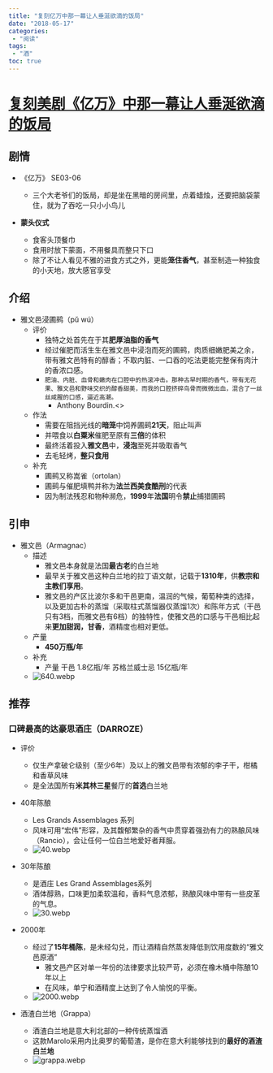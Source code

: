 ```yaml
---
title: "复刻亿万中那一幕让人垂涎欲滴的饭局"
date: "2018-05-17"
categories:
 - "阅读"
tags:
 - "酒"
toc: true
---
```



# [复刻美剧《亿万》中那一幕让人垂涎欲滴的饭局](https://mp.weixin.qq.com/s/ZIB5VblxKhOD9tmvL0plKQ)

## 剧情
- 《亿万》 SE03-06
	- 三个大老爷们的饭局，却是坐在黑暗的房间里，点着蜡烛，还要把脑袋蒙住，就为了吞吃一只小小鸟儿

- **蒙头仪式**
	- 食客头顶餐巾
	- 食用时放下蒙面，不用餐具而整只下口
	- 除了不让人看见不雅的进食方式之外，更能**笼住香气**，甚至制造一种独食的小天地，放大感官享受


## 介绍
- 雅文邑浸圃鹀（pǔ wú）
	- 评价
		- 独特之处首先在于其**肥厚油脂的香气**
		- 经过催肥而活生生在雅文邑中浸泡而死的圃鹀，肉质细嫩肥美之余，带有雅文邑特有的醇香；不取内脏、一口吞的吃法更能完整保有肉汁的香浓口感。
		- `肥油、内脏、血骨和嫩肉在口腔中的热滚冲击。那种古早时期的香气，带有无花果、雅文邑和野味交织的醇香甜美，而我的口腔挤碎鸟骨而微微出血，混合了一丝丝咸腥的口感，逼近高潮。 `
			- Anthony Bourdin.<<Media Raw>>
	- 作法
		- 需要在阻挡光线的**暗笼**中饲养圃鹀**21天**，阻止叫声
		- 并喂食以**白粟米**催肥至原有**三倍**的体积
		- 最终活着投入**雅文邑**中，**浸泡**至死并吸取香气
		- 去毛轻烤，**整只食用**
	- 补充
		- 圃鹀又称嵩雀（ortolan）
		- 圃鹀与催肥填鸭并称为**法兰西美食酷刑**的代表
		- 因为制法残忍和物种濒危，**1999**年**法国**明令**禁止**捕猎圃鹀


## 引申
- 雅文邑（Armagnac）
	- 描述
		- 雅文邑本身就是法国**最古老**的白兰地
		- 最早关于雅文邑这种白兰地的拉丁语文献，记载于**1310年**，供**教宗和主教们享用**。
		- 雅文邑的产区比波尔多和干邑更南，温润的气候，葡萄种类的选择，以及更加古朴的蒸馏（采取柱式蒸馏器仅蒸馏1次）和陈年方式（干邑只有3档，而雅文邑有6档）的独特性，使雅文邑的口感与干邑相比起来**更加甜润，甘香**，酒精度也相对更低。
	- 产量
		- **450万瓶/年**
	- 补充
		- 产量
			干邑
				1.8亿瓶/年
			苏格兰威士忌
				15亿瓶/年
	- ![640.webp](http://doc.yqjdcyy.com/61845e5f-7817-443b-adca-45bf6b99748a.webp)



## 推荐
### 口碑最高的**达豪思酒庄**（DARROZE）
- 评价
	- 仅生产拿破仑级别（至少6年）及以上的雅文邑带有浓郁的李子干，柑橘和香草风味
	- 是全法国所有**米其林三星**餐厅的**首选**白兰地

- 40年陈酿
	- Les Grands Assemblages 系列
	- 风味可用“宏伟”形容，及其馥郁繁杂的香气中贯穿着强劲有力的熟酿风味（Rancio），会让任何一位白兰地爱好者拜服。
	- ![40.webp](http://doc.yqjdcyy.com/cd6e841b-0d75-43c6-86ac-66302b0e84f6.webp)

- 30年陈酿
	- 是酒庄 Les Grand Assemblages系列
	- 酒体醇熟，口味更加柔软温和，香料气息浓郁，熟酿风味中带有一些皮革的气息。
	- ![30.webp](http://doc.yqjdcyy.com/e61011d9-f334-423e-8dbc-555e973880fe.webp)

- 2000年
	- 经过了**15年桶陈**，是未经勾兑，而让酒精自然蒸发降低到饮用度数的“雅文邑原酒”
		- 雅文邑产区对单一年份的法律要求比较严苛，必须在橡木桶中陈酿10年以上
		- 在风味，单宁和酒精度上达到了令人愉悦的平衡。
	- ![2000.webp](http://doc.yqjdcyy.com/1e759397-5cb5-449e-9bdb-9956ef47abfb.webp)

- 酒渣白兰地（Grappa）
	- 酒渣白兰地是意大利北部的一种传统蒸馏酒
	- 这款Marolo采用内比奥罗的葡萄渣，是你在意大利能够找到的**最好的酒渣白兰地**
	- ![grappa.webp](http://doc.yqjdcyy.com/1fe8c026-e8e3-4175-ae29-e80a4b94e2d1.webp)
